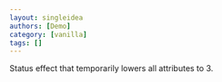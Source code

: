 ```yaml
---
layout: singleidea
authors: [Demo]
category: [vanilla]
tags: []
---
```

Status effect that temporarily lowers all attributes to 3.
